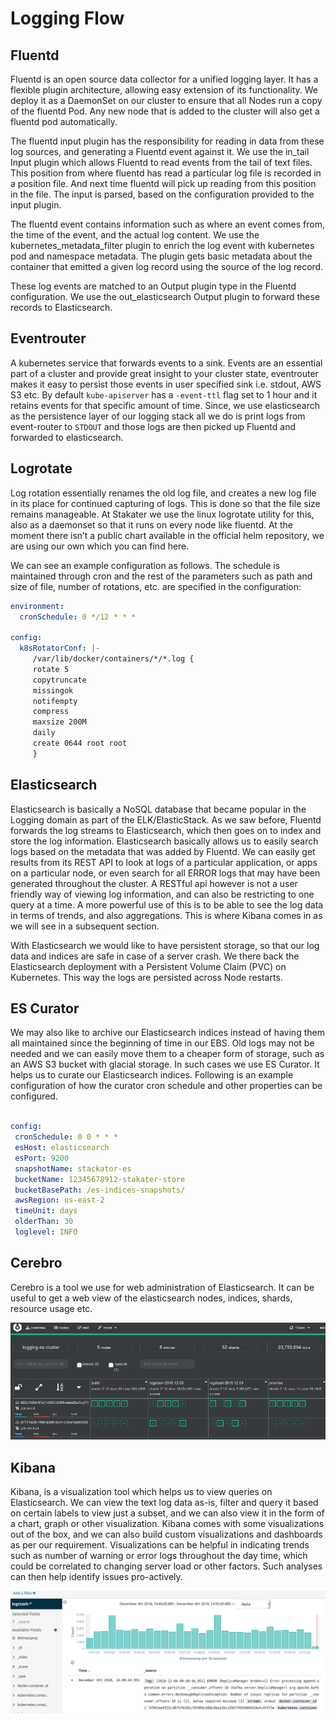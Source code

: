 # Logging Flow

## Fluentd
Fluentd is an open source data collector for a unified logging layer. It has a flexible plugin architecture, allowing easy extension of its functionality. We deploy it as a DaemonSet on our cluster to ensure that all Nodes run a copy of the fluentd Pod. Any new node that is added to the cluster will also get a fluentd pod automatically.

The fluentd input plugin has the responsibility for reading in data from these log sources, and generating a Fluentd event against it. We use the in_tail Input plugin which allows Fluentd to read events from the tail of text files. This position from where fluentd has read a particular log file is recorded in a position file. And next time fluentd will pick up reading from this position in the file. The input is parsed, based on the configuration provided to the input plugin.

The fluentd event contains information such as where an event comes from, the time of the event, and the actual log content. We use the kubernetes_metadata_filter plugin to enrich the log event with kubernetes pod and namespace metadata. The plugin gets basic metadata about the container that emitted a given log record using the source of the log record.

These log events are matched to an Output plugin type in the Fluentd configuration. We use the out_elasticsearch Output plugin to forward these records to Elasticsearch.

## Eventrouter

A kubernetes service that forwards events to a sink. Events are an essential part of a cluster and provide great insight
to your cluster state, eventrouter makes it easy to persist those events in user specified sink i.e. stdout, AWS S3 etc.
By default `kube-apiserver` has a `-event-ttl` flag set to 1 hour and it retains events for that specific amount of 
time. Since, we use elasticsearch as the persistence layer of our logging stack all we do is print logs from 
event-router to `STDOUT` and those logs are then picked up Fluentd and forwarded to elasticsearch.

## Logrotate

Log rotation essentially renames the old log file, and creates a new log file in its place for continued capturing of logs. This is done so that the file size remains manageable. At Stakater we use the linux logrotate utility for this, also as a daemonset so that it runs on every node like fluentd. At the moment there isn’t a public chart available in the official helm repository, we are using our own which you can find here.

We can see an example configuration as follows. The schedule is maintained through cron and the rest of the parameters such as path and size of file, number of rotations, etc. are specified in the configuration:
```yaml
environment:
  cronSchedule: 0 */12 * * *

config:
  k8sRotatorConf: |-
     /var/lib/docker/containers/*/*.log {
     rotate 5
     copytruncate
     missingok
     notifempty
     compress
     maxsize 200M
     daily
     create 0644 root root
     }
```

## Elasticsearch

Elasticsearch is basically a NoSQL database that became popular in the Logging domain as part of the ELK/ElasticStack. As we saw before, Fluentd forwards the log streams to Elasticsearch, which then goes on to index and store the log information. Elasticsearch basically allows us to easily search logs based on the metadata that was added by Fluentd. We can easily get results from its REST API to look at logs of a particular application, or apps on a particular node, or even search for all ERROR logs that may have been generated throughout the cluster. A RESTful api however is not a user friendly way of viewing log information, and can also be restricting to one query at a time. A more powerful use of this is to be able to see the log data in terms of trends, and also aggregations. This is where Kibana comes in as we will see in a subsequent section.

With Elasticsearch we would like to have persistent storage, so that our log data and indices are safe in case of a server crash. We there back the Elasticsearch deployment with a Persistent Volume Claim (PVC) on Kubernetes. This way the logs are persisted across Node restarts.

## ES Curator

We may also like to archive our Elasticsearch indices instead of having them all maintained since the beginning of time in our EBS. Old logs may not be needed and we can easily move them to a cheaper form of storage, such as an AWS S3 bucket with glacial storage. In such cases we use ES Curator. It helps us to curate our Elasticsearch indices. Following is an example configuration of how the curator cron schedule and other properties can be configured.

```yaml

config:
 cronSchedule: 0 0 * * *
 esHost: elasticsearch
 esPort: 9200
 snapshotName: stackator-es
 bucketName: 12345678912-stakater-store
 bucketBasePath: /es-indices-snapshots/
 awsRegion: us-east-2
 timeUnit: days
 olderThan: 30
 loglevel: INFO

```

## Cerebro

Cerebro is a tool we use for web administration of Elasticsearch. It can be useful to get a web view of the elasticsearch nodes, indices, shards, resource usage etc.

![Cerebro](./image/cerebro.png)

## Kibana

Kibana, is a visualization tool which helps us to view queries on Elasticsearch. We can view the text log data as-is, filter and query it based on certain labels to view just a subset, and we can also view it in the form of a chart, graph or other visualization. Kibana comes with some visualizations out of the box, and we can also build custom visualizations and dashboards as per our requirement. Visualizations can be helpful in indicating trends such as number of warning or error logs throughout the day time, which could be correlated to changing server load or other factors. Such analyses can then help identify issues pro-actively.

![Kibana](./image/kibana.png)